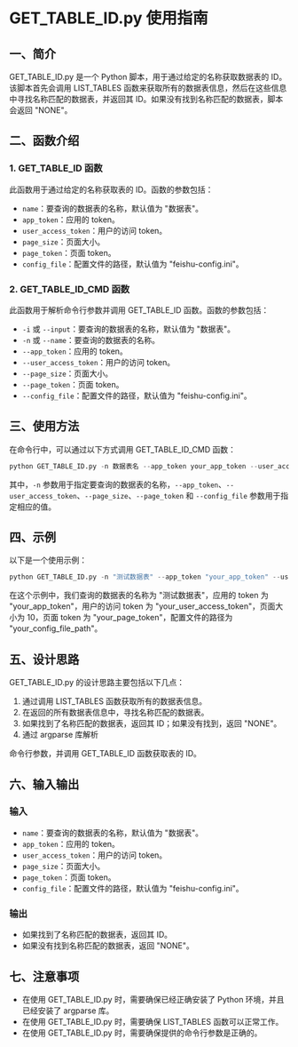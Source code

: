 # GET_TABLE_ID.py 使用指南

## 一、简介

GET_TABLE_ID.py 是一个 Python 脚本，用于通过给定的名称获取数据表的 ID。该脚本首先会调用 LIST_TABLES 函数来获取所有的数据表信息，然后在这些信息中寻找名称匹配的数据表，并返回其 ID。如果没有找到名称匹配的数据表，脚本会返回 "NONE"。

## 二、函数介绍

### 1. GET_TABLE_ID 函数

此函数用于通过给定的名称获取表的 ID。函数的参数包括：

- `name`：要查询的数据表的名称，默认值为 "数据表"。
- `app_token`：应用的 token。
- `user_access_token`：用户的访问 token。
- `page_size`：页面大小。
- `page_token`：页面 token。
- `config_file`：配置文件的路径，默认值为 "feishu-config.ini"。

### 2. GET_TABLE_ID_CMD 函数

此函数用于解析命令行参数并调用 GET_TABLE_ID 函数。函数的参数包括：

- `-i` 或 `--input`：要查询的数据表的名称，默认值为 "数据表"。
- `-n` 或 `--name`：要查询的数据表的名称。
- `--app_token`：应用的 token。
- `--user_access_token`：用户的访问 token。
- `--page_size`：页面大小。
- `--page_token`：页面 token。
- `--config_file`：配置文件的路径，默认值为 "feishu-config.ini"。

## 三、使用方法

在命令行中，可以通过以下方式调用 GET_TABLE_ID_CMD 函数：

```python
python GET_TABLE_ID.py -n 数据表名 --app_token your_app_token --user_access_token your_user_access_token --page_size your_page_size --page_token your_page_token --config_file your_config_file_path
```

其中，`-n` 参数用于指定要查询的数据表的名称，`--app_token`、`--user_access_token`、`--page_size`、`--page_token` 和 `--config_file` 参数用于指定相应的值。

## 四、示例

以下是一个使用示例：

```python
python GET_TABLE_ID.py -n "测试数据表" --app_token "your_app_token" --user_access_token "your_user_access_token" --page_size 10 --page_token "your_page_token" --config_file "your_config_file_path"
```

在这个示例中，我们查询的数据表的名称为 "测试数据表"，应用的 token 为 "your_app_token"，用户的访问 token 为 "your_user_access_token"，页面大小为 10，页面 token 为 "your_page_token"，配置文件的路径为 "your_config_file_path"。

## 五、设计思路

GET_TABLE_ID.py 的设计思路主要包括以下几点：

1. 通过调用 LIST_TABLES 函数获取所有的数据表信息。
2. 在返回的所有数据表信息中，寻找名称匹配的数据表。
3. 如果找到了名称匹配的数据表，返回其 ID；如果没有找到，返回 "NONE"。
4. 通过 argparse 库解析

命令行参数，并调用 GET_TABLE_ID 函数获取表的 ID。

## 六、输入输出

### 输入

- `name`：要查询的数据表的名称，默认值为 "数据表"。
- `app_token`：应用的 token。
- `user_access_token`：用户的访问 token。
- `page_size`：页面大小。
- `page_token`：页面 token。
- `config_file`：配置文件的路径，默认值为 "feishu-config.ini"。

### 输出

- 如果找到了名称匹配的数据表，返回其 ID。
- 如果没有找到名称匹配的数据表，返回 "NONE"。

## 七、注意事项

- 在使用 GET_TABLE_ID.py 时，需要确保已经正确安装了 Python 环境，并且已经安装了 argparse 库。
- 在使用 GET_TABLE_ID.py 时，需要确保 LIST_TABLES 函数可以正常工作。
- 在使用 GET_TABLE_ID.py 时，需要确保提供的命令行参数是正确的。